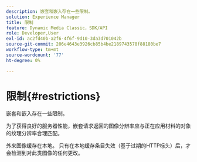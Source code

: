 ```yaml
---
description: 嵌套和嵌入存在一些限制。
solution: Experience Manager
title: 限制
feature: Dynamic Media Classic，SDK/API
role: Developer,User
exl-id: ac2fd40b-a2f6-4f6f-9d10-3da3d701042b
source-git-commit: 206e4643e3926cb85b4be2189743578f88180be7
workflow-type: tm+mt
source-wordcount: '77'
ht-degree: 0%

---
```


# 限制{#restrictions}

嵌套和嵌入存在一些限制。

为了获得良好的服务器性能，嵌套请求返回的图像分辨率应与正在应用材料的对象的纹理分辨率合理匹配。

外来图像缓存在本地。 只有在本地缓存条目失效（基于过期的HTTP标头）后，才会检测到对此类图像的任何更改。
